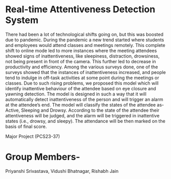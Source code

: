 # Real-time Attentiveness Detection System
There had been a lot of technological shifts going on, but this was boosted due to pandemic. 
During the pandemic a new trend started where students and employees would attend classes 
and meetings remotely. This complete shift to online mode led to more instances where the 
meeting attendees showed signs of inattentiveness, like sleepiness, distraction, drowsiness, 
not being present in front of the camera. This further led to decrease in productivity and 
efficiency. Among the various surveys done, one of the surveys showed that the instances of 
inattentiveness increased, and people tend to indulge in off-task activities at some point 
during the meetings or classes. Due to such rising problems, we proposed this model which 
will identify inattentive behaviour of the attendee based on eye closure and yawning 
detection. The model is designed in such a way that it will automatically detect 
inattentiveness of the person and will trigger an alarm at the attendee’s end. 
The model will classify the states of the attendee as- Active, Sleeping and Drowsy. 
According to the state of the attendee their attentiveness will be judged, and the alarm will be 
triggered in inattentive states (i.e., drowsy, and sleepy). The attendance will be then marked 
on the basis of final score.

Major Project (PCS23-37) 
# Group Members- 
Priyanshi Srivastava,
Vidushi Bhatnagar,
Rishabh Jain
